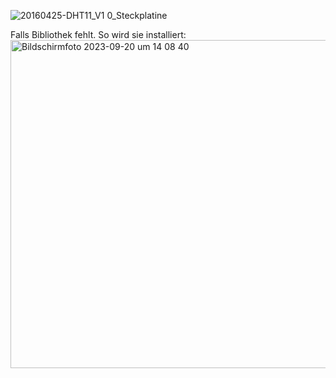 
![20160425-DHT11_V1 0_Steckplatine](https://github.com/tueftelPark/Einfuehrung/assets/113671718/7bccb849-9d03-4748-9410-1f6a250a642f)

Falls Bibliothek fehlt. So wird sie installiert:
<img width="525" alt="Bildschirmfoto 2023-09-20 um 14 08 40" src="https://github.com/tueftelPark/Einfuehrung/assets/113671718/9128ade1-1713-458a-9006-fe700b10ab50">
